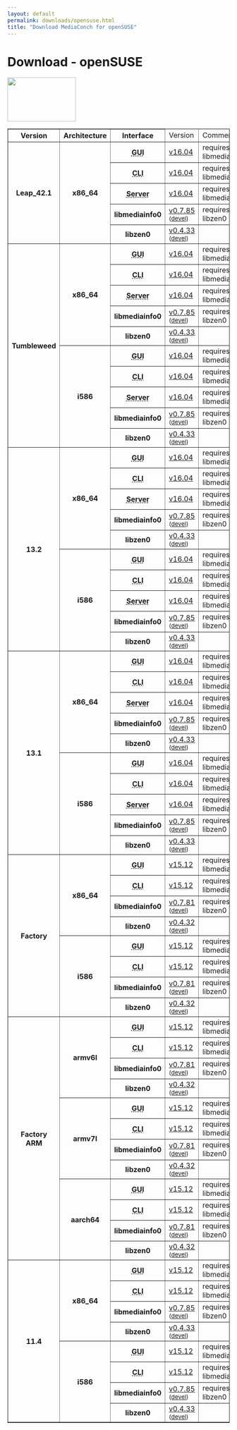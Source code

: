 ```yaml
---
layout: default
permalink: downloads/opensuse.html
title: "Download MediaConch for openSUSE"
---
```


# Download - openSUSE

<img src="/MediaConch/images/openSUSE.png" width="155" height="100"><br />

<table border="1">
<thead>
<tr class="table-header">
    <th>Version</th>
    <th>Architecture</th>
    <th>Interface</th>
    <td>Version</td>
    <td>Comment</td>
</tr>
</thead>
<tbody>

<tr>
	<th rowspan="5">Leap_42.1</th>
    <th rowspan="5" id="Leap_42.1.x86_64">x86_64</th>
    <th><abbr title="Graphical User Interface">GUI</abbr></th>
    <td><a href="//mediaarea.net/download/binary/mediaconch-gui/16.04/mediaconch-gui-16.04.x86_64.openSUSE_Leap_42.1.rpm">v16.04</a></td>
    <td>requires libmediainfo0</td>
</tr>
<tr>
    <th><abbr title="Command Line Interface">CLI</abbr></th>
    <td><a href="//mediaarea.net/download/binary/mediaconch/16.04/mediaconch-16.04.x86_64.openSUSE_Leap_42.1.rpm">v16.04</a></td>
    <td>requires libmediainfo0</td>
</tr>
<tr>
    <th><abbr title="Server">Server</abbr></th>
    <td><a href="//mediaarea.net/download/binary/mediaconch-server/16.04/mediaconch-server-16.04.x86_64.openSUSE_Leap_42.1.rpm">v16.04</a></td>
    <td>requires libmediainfo0</td>
</tr>
<tr>
    <th>libmediainfo0</th>
    <td><a href="//mediaarea.net/download/binary/libmediainfo0/0.7.85/libmediainfo0-0.7.85.x86_64.openSUSE_Leap_42.1.rpm">v0.7.85</a> <small>(<a href="https://mediaarea.net/download/binary/libmediainfo0/0.7.85/libmediainfo-devel-0.7.85.x86_64.openSUSE_Leap_42.1.rpm">devel</a>)</small></td>
    <td>requires libzen0</td>
</tr>
<tr>
    <th>libzen0</th>
    <td><a href="//mediaarea.net/download/binary/libzen0/0.4.33/libzen0-0.4.33.x86_64.openSUSE_Leap_42.1.rpm">v0.4.33</a> <small>(<a href="https://mediaarea.net/download/binary/libzen0/0.4.33/libzen-devel-0.4.33.x86_64.openSUSE_Leap_42.1.rpm">devel</a>)</small></td>
    <td>&nbsp;</td>
</tr>
<tr>
	<th rowspan="10">Tumbleweed</th>
    <th rowspan="5" id="Tumbleweed.x86_64">x86_64</th>
    <th><abbr title="Graphical User Interface">GUI</abbr></th>
    <td><a href="//mediaarea.net/download/binary/mediaconch-gui/16.04/mediaconch-gui-16.04.x86_64.openSUSE_Tumbleweed.rpm">v16.04</a></td>
    <td>requires libmediainfo0</td>
</tr>
<tr>
    <th><abbr title="Command Line Interface">CLI</abbr></th>
    <td><a href="//mediaarea.net/download/binary/mediaconch/16.04/mediaconch-16.04.x86_64.openSUSE_Tumbleweed.rpm">v16.04</a></td>
    <td>requires libmediainfo0</td>
</tr>
<tr>
    <th><abbr title="Server">Server</abbr></th>
    <td><a href="//mediaarea.net/download/binary/mediaconch-server/16.04/mediaconch-server-16.04.x86_64.openSUSE_Tumbleweed.rpm">v16.04</a></td>
    <td>requires libmediainfo0</td>
</tr>
<tr>
    <th>libmediainfo0</th>
    <td><a href="//mediaarea.net/download/binary/libmediainfo0/0.7.85/libmediainfo0-0.7.85.x86_64.openSUSE_Tumbleweed.rpm">v0.7.85</a> <small>(<a href="https://mediaarea.net/download/binary/libmediainfo0/0.7.85/libmediainfo-devel-0.7.85.x86_64.openSUSE_Tumbleweed.rpm">devel</a>)</small></td>
    <td>requires libzen0</td>
</tr>
<tr>
    <th>libzen0</th>
    <td><a href="//mediaarea.net/download/binary/libzen0/0.4.33/libzen0-0.4.33.x86_64.openSUSE_Tumbleweed.rpm">v0.4.33</a> <small>(<a href="https://mediaarea.net/download/binary/libzen0/0.4.33/libzen-devel-0.4.33.x86_64.openSUSE_Tumbleweed.rpm">devel</a>)</small></td>
    <td>&nbsp;</td>
</tr>
<tr>
    <th rowspan="5" id="Tumbleweed.i586">i586</th>
    <th><abbr title="Graphical User Interface">GUI</abbr></th>
    <td><a href="//mediaarea.net/download/binary/mediaconch-gui/16.04/mediaconch-gui-16.04.i586.openSUSE_Tumbleweed.rpm">v16.04</a></td>
    <td>requires libmediainfo0</td>
</tr>
<tr>
    <th><abbr title="Command Line Interface">CLI</abbr></th>
    <td><a href="//mediaarea.net/download/binary/mediaconch/16.04/mediaconch-16.04.i586.openSUSE_Tumbleweed.rpm">v16.04</a></td>
    <td>requires libmediainfo0</td>
</tr>
<tr>
    <th><abbr title="Server">Server</abbr></th>
    <td><a href="//mediaarea.net/download/binary/mediaconch-server/16.04/mediaconch-server-16.04.i586.openSUSE_Tumbleweed.rpm">v16.04</a></td>
    <td>requires libmediainfo0</td>
</tr>
<tr>
    <th>libmediainfo0</th>
    <td><a href="//mediaarea.net/download/binary/libmediainfo0/0.7.85/libmediainfo0-0.7.85.i586.openSUSE_Tumbleweed.rpm">v0.7.85</a> <small>(<a href="https://mediaarea.net/download/binary/libmediainfo0/0.7.85/libmediainfo-devel-0.7.85.i586.openSUSE_Tumbleweed.rpm">devel</a>)</small></td>
    <td>requires libzen0</td>
</tr>
<tr>
    <th>libzen0</th>
    <td><a href="//mediaarea.net/download/binary/libzen0/0.4.33/libzen0-0.4.33.i586.openSUSE_Tumbleweed.rpm">v0.4.33</a> <small>(<a href="https://mediaarea.net/download/binary/libzen0/0.4.33/libzen-devel-0.4.33.i586.openSUSE_Tumbleweed.rpm">devel</a>)</small></td>
    <td>&nbsp;</td>
</tr>
<tr>
	<th rowspan="10">13.2</th>
    <th rowspan="5" id="13.2.x86_64">x86_64</th>
    <th><abbr title="Graphical User Interface">GUI</abbr></th>
    <td><a href="//mediaarea.net/download/binary/mediaconch-gui/16.04/mediaconch-gui-16.04.x86_64.openSUSE_13.2.rpm">v16.04</a></td>
    <td>requires libmediainfo0</td>
</tr>
<tr>
    <th><abbr title="Command Line Interface">CLI</abbr></th>
    <td><a href="//mediaarea.net/download/binary/mediaconch/16.04/mediaconch-16.04.x86_64.openSUSE_13.2.rpm">v16.04</a></td>
    <td>requires libmediainfo0</td>
</tr>
<tr>
    <th><abbr title="Server">Server</abbr></th>
    <td><a href="//mediaarea.net/download/binary/mediaconch-server/16.04/mediaconch-server-16.04.x86_64.openSUSE_13.2.rpm">v16.04</a></td>
    <td>requires libmediainfo0</td>
</tr>
<tr>
    <th>libmediainfo0</th>
    <td><a href="//mediaarea.net/download/binary/libmediainfo0/0.7.85/libmediainfo0-0.7.85.x86_64.openSUSE_13.2.rpm">v0.7.85</a> <small>(<a href="https://mediaarea.net/download/binary/libmediainfo0/0.7.85/libmediainfo-devel-0.7.85.x86_64.openSUSE_13.2.rpm">devel</a>)</small></td>
    <td>requires libzen0</td>
</tr>
<tr>
    <th>libzen0</th>
    <td><a href="//mediaarea.net/download/binary/libzen0/0.4.33/libzen0-0.4.33.x86_64.openSUSE_13.2.rpm">v0.4.33</a> <small>(<a href="https://mediaarea.net/download/binary/libzen0/0.4.33/libzen-devel-0.4.33.x86_64.openSUSE_13.2.rpm">devel</a>)</small></td>
    <td>&nbsp;</td>
</tr>
<tr>
    <th rowspan="5" id="13.2.i586">i586</th>
    <th><abbr title="Graphical User Interface">GUI</abbr></th>
    <td><a href="//mediaarea.net/download/binary/mediaconch-gui/16.04/mediaconch-gui-16.04.i586.openSUSE_13.2.rpm">v16.04</a></td>
    <td>requires libmediainfo0</td>
</tr>
<tr>
    <th><abbr title="Command Line Interface">CLI</abbr></th>
    <td><a href="//mediaarea.net/download/binary/mediaconch/16.04/mediaconch-16.04.i586.openSUSE_13.2.rpm">v16.04</a></td>
    <td>requires libmediainfo0</td>
</tr>
<tr>
    <th><abbr title="Server">Server</abbr></th>
    <td><a href="//mediaarea.net/download/binary/mediaconch-server/16.04/mediaconch-server-16.04.i586.openSUSE_13.2.rpm">v16.04</a></td>
    <td>requires libmediainfo0</td>
</tr>
<tr>
    <th>libmediainfo0</th>
    <td><a href="//mediaarea.net/download/binary/libmediainfo0/0.7.85/libmediainfo0-0.7.85.i586.openSUSE_13.2.rpm">v0.7.85</a> <small>(<a href="https://mediaarea.net/download/binary/libmediainfo0/0.7.85/libmediainfo-devel-0.7.85.i586.openSUSE_13.2.rpm">devel</a>)</small></td>
    <td>requires libzen0</td>
</tr>
<tr>
    <th>libzen0</th>
    <td><a href="//mediaarea.net/download/binary/libzen0/0.4.33/libzen0-0.4.33.i586.openSUSE_13.2.rpm">v0.4.33</a> <small>(<a href="https://mediaarea.net/download/binary/libzen0/0.4.33/libzen-devel-0.4.33.i586.openSUSE_13.2.rpm">devel</a>)</small></td>
    <td>&nbsp;</td>
</tr>
<tr>
	<th rowspan="10">13.1</th>
    <th rowspan="5" id="13.1.x86_64">x86_64</th>
    <th><abbr title="Graphical User Interface">GUI</abbr></th>
    <td><a href="//mediaarea.net/download/binary/mediaconch-gui/16.04/mediaconch-gui-16.04.x86_64.openSUSE_13.1.rpm">v16.04</a></td>
    <td>requires libmediainfo0</td>
</tr>
<tr>
    <th><abbr title="Command Line Interface">CLI</abbr></th>
    <td><a href="//mediaarea.net/download/binary/mediaconch/16.04/mediaconch-16.04.x86_64.openSUSE_13.1.rpm">v16.04</a></td>
    <td>requires libmediainfo0</td>
</tr>
<tr>
    <th><abbr title="Server">Server</abbr></th>
    <td><a href="//mediaarea.net/download/binary/mediaconch-server/16.04/mediaconch-server-16.04.x86_64.openSUSE_13.1.rpm">v16.04</a></td>
    <td>requires libmediainfo0</td>
</tr>
<tr>
    <th>libmediainfo0</th>
    <td><a href="//mediaarea.net/download/binary/libmediainfo0/0.7.85/libmediainfo0-0.7.85.x86_64.openSUSE_13.1.rpm">v0.7.85</a> <small>(<a href="https://mediaarea.net/download/binary/libmediainfo0/0.7.85/libmediainfo-devel-0.7.85.x86_64.openSUSE_13.1.rpm">devel</a>)</small></td>
    <td>requires libzen0</td>
</tr>
<tr>
    <th>libzen0</th>
    <td><a href="//mediaarea.net/download/binary/libzen0/0.4.33/libzen0-0.4.33.x86_64.openSUSE_13.1.rpm">v0.4.33</a> <small>(<a href="https://mediaarea.net/download/binary/libzen0/0.4.33/libzen-devel-0.4.33.x86_64.openSUSE_13.1.rpm">devel</a>)</small></td>
    <td>&nbsp;</td>
</tr>
<tr>
    <th rowspan="5" id="13.1.i586">i586</th>
    <th><abbr title="Graphical User Interface">GUI</abbr></th>
    <td><a href="//mediaarea.net/download/binary/mediaconch-gui/16.04/mediaconch-gui-16.04.i586.openSUSE_13.1.rpm">v16.04</a></td>
    <td>requires libmediainfo0</td>
</tr>
<tr>
    <th><abbr title="Command Line Interface">CLI</abbr></th>
    <td><a href="//mediaarea.net/download/binary/mediaconch/16.04/mediaconch-16.04.i586.openSUSE_13.1.rpm">v16.04</a></td>
    <td>requires libmediainfo0</td>
</tr>
<tr>
    <th><abbr title="Server">Server</abbr></th>
    <td><a href="//mediaarea.net/download/binary/mediaconch-server/16.04/mediaconch-server-16.04.i586.openSUSE_13.1.rpm">v16.04</a></td>
    <td>requires libmediainfo0</td>
</tr>
<tr>
    <th>libmediainfo0</th>
    <td><a href="//mediaarea.net/download/binary/libmediainfo0/0.7.85/libmediainfo0-0.7.85.i586.openSUSE_13.1.rpm">v0.7.85</a> <small>(<a href="https://mediaarea.net/download/binary/libmediainfo0/0.7.85/libmediainfo-devel-0.7.85.i586.openSUSE_13.1.rpm">devel</a>)</small></td>
    <td>requires libzen0</td>
</tr>
<tr>
    <th>libzen0</th>
    <td><a href="//mediaarea.net/download/binary/libzen0/0.4.33/libzen0-0.4.33.i586.openSUSE_13.1.rpm">v0.4.33</a> <small>(<a href="https://mediaarea.net/download/binary/libzen0/0.4.33/libzen-devel-0.4.33.i586.openSUSE_13.1.rpm">devel</a>)</small></td>
    <td>&nbsp;</td>
</tr>
<tr>
	<th rowspan="8">Factory</th>
    <th rowspan="4" id="Factory.x86_64">x86_64</th>
    <th><abbr title="Graphical User Interface">GUI</abbr></th>
    <td><a href="//mediaarea.net/download/binary/mediaconch-gui/15.12/mediaconch-gui-15.12.x86_64.openSUSE_Factory.rpm">v15.12</a></td>
    <td>requires libmediainfo0</td>
</tr>
<tr>
    <th><abbr title="Command Line Interface">CLI</abbr></th>
    <td><a href="//mediaarea.net/download/binary/mediaconch/15.12/mediaconch-15.12.x86_64.openSUSE_Factory.rpm">v15.12</a></td>
    <td>requires libmediainfo0</td>
</tr>
<tr>
    <th>libmediainfo0</th>
    <td><a href="//mediaarea.net/download/binary/libmediainfo0/0.7.81/libmediainfo0-0.7.81.x86_64.openSUSE_Factory.rpm">v0.7.81</a> <small>(<a href="https://mediaarea.net/download/binary/libmediainfo0/0.7.81/libmediainfo-devel-0.7.81.x86_64.openSUSE_Factory.rpm">devel</a>)</small></td>
    <td>requires libzen0</td>
</tr>
<tr>
    <th>libzen0</th>
    <td><a href="//mediaarea.net/download/binary/libzen0/0.4.32/libzen0-0.4.32.x86_64.openSUSE_Factory.rpm">v0.4.32</a> <small>(<a href="https://mediaarea.net/download/binary/libzen0/0.4.32/libzen-devel-0.4.32.x86_64.openSUSE_Factory.rpm">devel</a>)</small></td>
    <td>&nbsp;</td>
</tr>
<tr>
    <th rowspan="4" id="Factory.i586">i586</th>
    <th><abbr title="Graphical User Interface">GUI</abbr></th>
    <td><a href="//mediaarea.net/download/binary/mediaconch-gui/15.12/mediaconch-gui-15.12.i586.openSUSE_Factory.rpm">v15.12</a></td>
    <td>requires libmediainfo0</td>
</tr>
<tr>
    <th><abbr title="Command Line Interface">CLI</abbr></th>
    <td><a href="//mediaarea.net/download/binary/mediaconch/15.12/mediaconch-15.12.i586.openSUSE_Factory.rpm">v15.12</a></td>
    <td>requires libmediainfo0</td>
</tr>
<tr>
    <th>libmediainfo0</th>
    <td><a href="//mediaarea.net/download/binary/libmediainfo0/0.7.81/libmediainfo0-0.7.81.i586.openSUSE_Factory.rpm">v0.7.81</a> <small>(<a href="https://mediaarea.net/download/binary/libmediainfo0/0.7.81/libmediainfo-devel-0.7.81.i586.openSUSE_Factory.rpm">devel</a>)</small></td>
    <td>requires libzen0</td>
</tr>
<tr>
    <th>libzen0</th>
    <td><a href="//mediaarea.net/download/binary/libzen0/0.4.32/libzen0-0.4.32.i586.openSUSE_Factory.rpm">v0.4.32</a> <small>(<a href="https://mediaarea.net/download/binary/libzen0/0.4.32/libzen-devel-0.4.32.i586.openSUSE_Factory.rpm">devel</a>)</small></td>
    <td>&nbsp;</td>
</tr>
<tr>
	<th rowspan="12">Factory ARM</th>
    <th rowspan="4" id="Factory_ARM.armv6l">armv6l</th>
    <th><abbr title="Graphical User Interface">GUI</abbr></th>
    <td><a href="//mediaarea.net/download/binary/mediaconch-gui/15.12/mediaconch-gui-15.12.armv6l.openSUSE_Factory_ARM.rpm">v15.12</a></td>
    <td>requires libmediainfo0</td>
</tr>
<tr>
    <th><abbr title="Command Line Interface">CLI</abbr></th>
    <td><a href="//mediaarea.net/download/binary/mediaconch/15.12/mediaconch-15.12.armv6l.openSUSE_Factory_ARM.rpm">v15.12</a></td>
    <td>requires libmediainfo0</td>
</tr>
<tr>
    <th>libmediainfo0</th>
    <td><a href="//mediaarea.net/download/binary/libmediainfo0/0.7.81/libmediainfo0-0.7.81.armv6l.openSUSE_Factory_ARM.rpm">v0.7.81</a> <small>(<a href="https://mediaarea.net/download/binary/libmediainfo0/0.7.81/libmediainfo-devel-0.7.81.armv6l.openSUSE_Factory_ARM.rpm">devel</a>)</small></td>
    <td>requires libzen0</td>
</tr>
<tr>
    <th>libzen0</th>
    <td><a href="//mediaarea.net/download/binary/libzen0/0.4.32/libzen0-0.4.32.armv7l.openSUSE_Factory_ARM.rpm">v0.4.32</a> <small>(<a href="https://mediaarea.net/download/binary/libzen0/0.4.32/libzen-devel-0.4.32.armv7l.openSUSE_Factory_ARM.rpm">devel</a>)</small></td>
    <td>&nbsp;</td>
</tr>
<tr>
    <th rowspan="4" id="Factory_ARM.armv7l">armv7l</th>
    <th><abbr title="Graphical User Interface">GUI</abbr></th>
    <td><a href="//mediaarea.net/download/binary/mediaconch-gui/15.12/mediaconch-gui-15.12.armv7l.openSUSE_Factory_ARM.rpm">v15.12</a></td>
    <td>requires libmediainfo0</td>
</tr>
<tr>
    <th><abbr title="Command Line Interface">CLI</abbr></th>
    <td><a href="//mediaarea.net/download/binary/mediaconch/15.12/mediaconch-15.12.armv7l.openSUSE_Factory_ARM.rpm">v15.12</a></td>
    <td>requires libmediainfo0</td>
</tr>
<tr>
    <th>libmediainfo0</th>
    <td><a href="//mediaarea.net/download/binary/libmediainfo0/0.7.81/libmediainfo0-0.7.81.armv7l.openSUSE_Factory_ARM.rpm">v0.7.81</a> <small>(<a href="https://mediaarea.net/download/binary/libmediainfo0/0.7.81/libmediainfo-devel-0.7.81.armv7l.openSUSE_Factory_ARM.rpm">devel</a>)</small></td>
    <td>requires libzen0</td>
</tr>
<tr>
    <th>libzen0</th>
    <td><a href="//mediaarea.net/download/binary/libzen0/0.4.32/libzen0-0.4.32.armv7l.openSUSE_Factory_ARM.rpm">v0.4.32</a> <small>(<a href="https://mediaarea.net/download/binary/libzen0/0.4.32/libzen-devel-0.4.32.armv7l.openSUSE_Factory_ARM.rpm">devel</a>)</small></td>
    <td>&nbsp;</td>
</tr>
<tr>
    <th rowspan="4" id="Factory_ARM.aarch64">aarch64</th>
    <th><abbr title="Graphical User Interface">GUI</abbr></th>
    <td><a href="//mediaarea.net/download/binary/mediaconch-gui/15.12/mediaconch-gui-15.12.aarch64.openSUSE_Factory_ARM.rpm">v15.12</a></td>
    <td>requires libmediainfo0</td>
</tr>
<tr>
    <th><abbr title="Command Line Interface">CLI</abbr></th>
    <td><a href="//mediaarea.net/download/binary/mediaconch/15.12/mediaconch-15.12.aarch64.openSUSE_Factory_ARM.rpm">v15.12</a></td>
    <td>requires libmediainfo0</td>
</tr>
<tr>
    <th>libmediainfo0</th>
    <td><a href="//mediaarea.net/download/binary/libmediainfo0/0.7.81/libmediainfo0-0.7.81.aarch64.openSUSE_Factory_ARM.rpm">v0.7.81</a> <small>(<a href="https://mediaarea.net/download/binary/libmediainfo0/0.7.81/libmediainfo-devel-0.7.81.aarch64.openSUSE_Factory_ARM.rpm">devel</a>)</small></td>
    <td>requires libzen0</td>
</tr>
<tr>
    <th>libzen0</th>
    <td><a href="//mediaarea.net/download/binary/libzen0/0.4.32/libzen0-0.4.32.aarch64.openSUSE_Factory_ARM.rpm">v0.4.32</a> <small>(<a href="https://mediaarea.net/download/binary/libzen0/0.4.32/libzen-devel-0.4.32.aarch64.openSUSE_Factory_ARM.rpm">devel</a>)</small></td>
    <td>&nbsp;</td>
</tr>
<tr>
	<th rowspan="8">11.4</th>
    <th rowspan="4" id="11.4.x86_64">x86_64</th>
    <th><abbr title="Graphical User Interface">GUI</abbr></th>
    <td><a href="//mediaarea.net/download/binary/mediaconch-gui/15.12/mediaconch-gui-15.12.x86_64.openSUSE_11.4.rpm">v15.12</a></td>
    <td>requires libmediainfo0</td>
</tr>
<tr>
    <th><abbr title="Command Line Interface">CLI</abbr></th>
    <td><a href="//mediaarea.net/download/binary/mediaconch/15.12/mediaconch-15.12.x86_64.openSUSE_11.4.rpm">v15.12</a></td>
    <td>requires libmediainfo0</td>
</tr>
<tr>
    <th>libmediainfo0</th>
    <td><a href="//mediaarea.net/download/binary/libmediainfo0/0.7.85/libmediainfo0-0.7.85.x86_64.openSUSE_11.4.rpm">v0.7.85</a> <small>(<a href="https://mediaarea.net/download/binary/libmediainfo0/0.7.85/libmediainfo-devel-0.7.85.x86_64.openSUSE_11.4.rpm">devel</a>)</small></td>
    <td>requires libzen0</td>
</tr>
<tr>
    <th>libzen0</th>
    <td><a href="//mediaarea.net/download/binary/libzen0/0.4.33/libzen0-0.4.33.x86_64.openSUSE_11.4.rpm">v0.4.33</a> <small>(<a href="https://mediaarea.net/download/binary/libzen0/0.4.33/libzen-devel-0.4.33.x86_64.openSUSE_11.4.rpm">devel</a>)</small></td>
    <td>&nbsp;</td>
</tr>
<tr>
    <th rowspan="4" id="11.4.i586">i586</th>
    <th><abbr title="Graphical User Interface">GUI</abbr></th>
    <td><a href="//mediaarea.net/download/binary/mediaconch-gui/15.12/mediaconch-gui-15.12.i586.openSUSE_11.4.rpm">v15.12</a></td>
    <td>requires libmediainfo0</td>
</tr>
<tr>
    <th><abbr title="Command Line Interface">CLI</abbr></th>
    <td><a href="//mediaarea.net/download/binary/mediaconch/15.12/mediaconch-15.12.i586.openSUSE_11.4.rpm">v15.12</a></td>
    <td>requires libmediainfo0</td>
</tr>
<tr>
    <th>libmediainfo0</th>
    <td><a href="//mediaarea.net/download/binary/libmediainfo0/0.7.85/libmediainfo0-0.7.85.i586.openSUSE_11.4.rpm">v0.7.85</a> <small>(<a href="https://mediaarea.net/download/binary/libmediainfo0/0.7.85/libmediainfo-devel-0.7.85.i586.openSUSE_11.4.rpm">devel</a>)</small></td>
    <td>requires libzen0</td>
</tr>
<tr>
    <th>libzen0</th>
    <td><a href="//mediaarea.net/download/binary/libzen0/0.4.33/libzen0-0.4.33.i586.openSUSE_11.4.rpm">v0.4.33</a> <small>(<a href="https://mediaarea.net/download/binary/libzen0/0.4.33/libzen-devel-0.4.33.i586.openSUSE_11.4.rpm">devel</a>)</small></td>
    <td>&nbsp;</td>
</tr>
</tbody>
</table>
